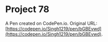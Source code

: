 # Project 78

A Pen created on CodePen.io. Original URL: [https://codepen.io/Singh1219/pen/bGBEvwd](https://codepen.io/Singh1219/pen/bGBEvwd).


